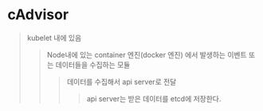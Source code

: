 # cAdvisor

> kubelet 내에 있음
>
> > Node내에 있는 container 엔진(docker 엔진) 에서 발생하는 이벤트 또는 데이터들을 수집하는 모듈
> >
> > > 데이터를 수집해서 api server로 전달
> > >
> > > > api server는 받은 데이터를 etcd에 저장한다.
